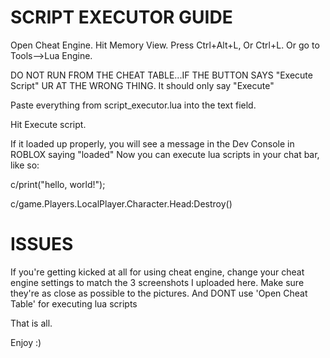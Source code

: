 # SCRIPT EXECUTOR GUIDE

Open Cheat Engine.
Hit Memory View.
Press Ctrl+Alt+L, Or Ctrl+L.
Or go to Tools-->Lua Engine.

DO NOT RUN FROM THE CHEAT TABLE...IF THE BUTTON SAYS "Execute Script" UR AT THE WRONG THING.
It should only say "Execute"


Paste everything from script_executor.lua into the text field.

Hit Execute script.

If it loaded up properly, you will see a message in the Dev Console in ROBLOX
saying "loaded"
Now you can execute lua scripts in your chat bar, like so:

c/print("hello, world!");

c/game.Players.LocalPlayer.Character.Head:Destroy()



# ISSUES

If you're getting kicked at all for using cheat engine, change your cheat engine settings 
to match the 3 screenshots I uploaded here.
Make sure they're as close as possible to the pictures.
And DONT use 'Open Cheat Table' for executing lua scripts



That is all.

Enjoy :)
